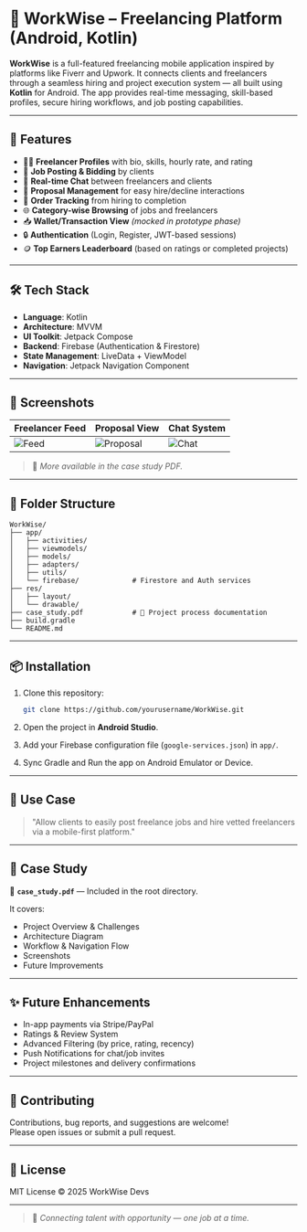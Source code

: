 # 💼 WorkWise – Freelancing Platform (Android, Kotlin)

**WorkWise** is a full-featured freelancing mobile application inspired by platforms like Fiverr and Upwork. It connects clients and freelancers through a seamless hiring and project execution system — all built using **Kotlin** for Android. The app provides real-time messaging, skill-based profiles, secure hiring workflows, and job posting capabilities.

---

## 🚀 Features

- 🧑‍💻 **Freelancer Profiles** with bio, skills, hourly rate, and rating
- 📄 **Job Posting & Bidding** by clients
- 💬 **Real-time Chat** between freelancers and clients
- 🧾 **Proposal Management** for easy hire/decline interactions
- 💼 **Order Tracking** from hiring to completion
- 🌐 **Category-wise Browsing** of jobs and freelancers
- 📥 **Wallet/Transaction View** *(mocked in prototype phase)*
- 🔒 **Authentication** (Login, Register, JWT-based sessions)
- 🪙 **Top Earners Leaderboard** (based on ratings or completed projects)

---

## 🛠️ Tech Stack

- **Language**: Kotlin  
- **Architecture**: MVVM  
- **UI Toolkit**: Jetpack Compose  
- **Backend**: Firebase (Authentication & Firestore)  
- **State Management**: LiveData + ViewModel  
- **Navigation**: Jetpack Navigation Component  

---

## 📱 Screenshots

| Freelancer Feed | Proposal View | Chat System |
|------------------|----------------|-------------|
| ![Feed](/screens/feed.png) | ![Proposal](/screens/proposal.png) | ![Chat](/screens/chat.png) |

> 📸 *More available in the case study PDF.*

---

## 📂 Folder Structure

```
WorkWise/
├── app/
│   ├── activities/
│   ├── viewmodels/
│   ├── models/
│   ├── adapters/
│   ├── utils/
│   └── firebase/             # Firestore and Auth services
├── res/
│   ├── layout/
│   └── drawable/
├── case_study.pdf            # 📘 Project process documentation
├── build.gradle
└── README.md
```

---

## 📦 Installation

1. Clone this repository:
   ```bash
   git clone https://github.com/yourusername/WorkWise.git
   ```

2. Open the project in **Android Studio**.

3. Add your Firebase configuration file (`google-services.json`) in `app/`.

4. Sync Gradle and Run the app on Android Emulator or Device.

---

## 🧪 Use Case

> "Allow clients to easily post freelance jobs and hire vetted freelancers via a mobile-first platform."

---

## 📘 Case Study

📎 **`case_study.pdf`** — Included in the root directory.

It covers:
- Project Overview & Challenges
- Architecture Diagram
- Workflow & Navigation Flow
- Screenshots
- Future Improvements

---

## ✨ Future Enhancements

- In-app payments via Stripe/PayPal
- Ratings & Review System
- Advanced Filtering (by price, rating, recency)
- Push Notifications for chat/job invites
- Project milestones and delivery confirmations

---

## 🤝 Contributing

Contributions, bug reports, and suggestions are welcome!  
Please open issues or submit a pull request.

---

## 📜 License

MIT License © 2025 WorkWise Devs

---
> 💼 *Connecting talent with opportunity — one job at a time.*
